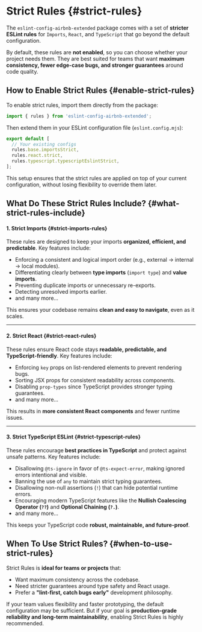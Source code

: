 # Strict Rules {#strict-rules}

The `eslint-config-airbnb-extended` package comes with a set of **stricter ESLint rules** for `Imports`, `React`, and `TypeScript` that go beyond the default configuration.

By default, these rules are **not enabled**, so you can choose whether your project needs them. They are best suited for teams that want **maximum consistency, fewer edge-case bugs, and stronger guarantees** around code quality.

## How to Enable Strict Rules {#enable-strict-rules}

To enable strict rules, import them directly from the package:

```ts
import { rules } from 'eslint-config-airbnb-extended';
```

Then extend them in your ESLint configuration file (`eslint.config.mjs`):

```js
export default [
  // Your existing configs
  rules.base.importsStrict,
  rules.react.strict,
  rules.typescript.typescriptEslintStrict,
];
```

This setup ensures that the strict rules are applied on top of your current configuration, without losing flexibility to override them later.

## What Do These Strict Rules Include? {#what-strict-rules-include}

#### 1. Strict Imports {#strict-imports-rules}

These rules are designed to keep your imports **organized, efficient, and predictable**.
Key features include:

* Enforcing a consistent and logical import order (e.g., external → internal → local modules).
* Differentiating clearly between **type imports** (`import type`) and **value imports**.
* Preventing duplicate imports or unnecessary re-exports.
* Detecting unresolved imports earlier.
* and many more...

This ensures your codebase remains **clean and easy to navigate**, even as it scales.

---

#### 2. Strict React {#strict-react-rules}

These rules ensure React code stays **readable, predictable, and TypeScript-friendly**.
Key features include:

* Enforcing `key` props on list-rendered elements to prevent rendering bugs.
* Sorting JSX props for consistent readability across components.
* Disabling `prop-types` since TypeScript provides stronger typing guarantees.
* and many more...

This results in **more consistent React components** and fewer runtime issues.

---

#### 3. Strict TypeScript ESLint {#strict-typescript-rules}

These rules encourage **best practices in TypeScript** and protect against unsafe patterns.
Key features include:

* Disallowing `@ts-ignore` in favor of `@ts-expect-error`, making ignored errors intentional and visible.
* Banning the use of `any` to maintain strict typing guarantees.
* Disallowing non-null assertions (`!`) that can hide potential runtime errors.
* Encouraging modern TypeScript features like the **Nullish Coalescing Operator (`??`)** and **Optional Chaining (`?.`)**.
* and many more...

This keeps your TypeScript code **robust, maintainable, and future-proof**.

## When To Use Strict Rules? {#when-to-use-strict-rules}

Strict Rules is **ideal for teams or projects** that:

* Want maximum consistency across the codebase.
* Need stricter guarantees around type safety and React usage.
* Prefer a **"lint-first, catch bugs early"** development philosophy.

If your team values flexibility and faster prototyping, the default configuration may be sufficient. But if your goal is **production-grade reliability and long-term maintainability**, enabling Strict Rules is highly recommended.
